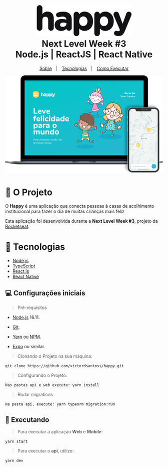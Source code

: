 <h1 align="center">
    <img alt="Happy" src="./assets/logo.svg" height="100px" />
    <br>Next Level Week #3<br/>
    Node.js | ReactJS | React Native
</h1>

<p align="center">
  <a href="#sobre">Sobre</a>&nbsp;&nbsp;&nbsp;|&nbsp;&nbsp;&nbsp;
  <a href="#tecnologias">Tecnologias</a>&nbsp;&nbsp;&nbsp;|&nbsp;&nbsp;&nbsp;
  <a href="#executar">Como Executar</a>
</p>

<p align="center">
    <img alt="Design do Projeto" width="650px" src="./assets/happy.png" />
<p>

<a id="sobre"></a>

# 🚀 O Projeto

O **Happy** é uma aplicação que conecta pessoas à casas de acolhimento institucional para fazer o dia de muitas crianças mais feliz

Esta aplicação foi desenvolvida durante a **Next Level Week #3**, projeto da [Rocketseat](https://rocketseat.com.br/).

<a id="tecnologias"></a>

# 🔩 Tecnologias

- [Node.js](https://nodejs.org/en/)
- [TypeScript](https://www.typescriptlang.org/)
- [React.js](https://pt-br.reactjs.org/)
- [React Native](https://reactnative.dev/)

<a id="executar"></a>

## 💻 Configurações iniciais 

> Pré-requisitos

* [Node.js](https://nodejs.org/en/) 16.11.
    
* [Git](https://git-scm.com/).

* [Yarn](https://yarnpkg.com/) ou [NPM](https://www.npmjs.com/).

* [Expo](https://expo.io/) ou similar.

> Clonando o Projeto na sua máquina:

    git clone https://github.com/victordsantoss/happy.git

> Configurando o Projeto:

    Nas pastas api e web execute: yarn install

> Rodar migrations

    Na pasta api, execute: yarn typeorm migration:run


## 🏃 Executando

> Para executar a aplicação **Web** e **Mobile**:
    
    yarn start


> Para executar o **api**, utilize:

    yarn dev
